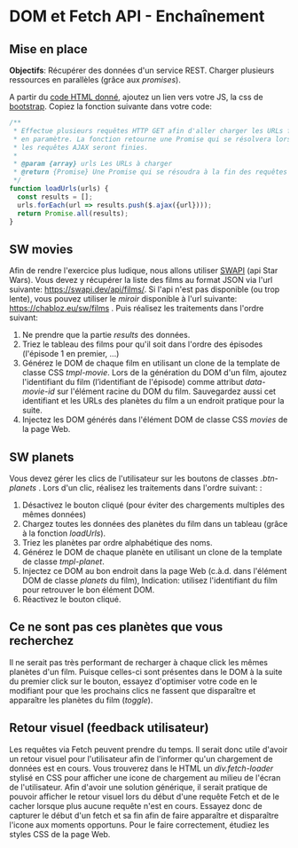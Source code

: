 # DOM et Fetch API - Enchaînement

## Mise en place

**Objectifs**:  Récupérer des données d'un service REST. Charger plusieurs ressources en parallèles (grâce aux *promises*). 

A partir du [code HTML donné](resources/jsFetchChain.html), ajoutez un lien vers votre JS, la css de [bootstrap](https://getbootstrap.com/). Copiez la fonction suivante dans votre code:

```js
/** 
 * Effectue plusieurs requêtes HTTP GET afin d'aller charger les URLs fournies
 * en paramètre. La fonction retourne une Promise qui se résolvera lorsque toutes
 * les requêtes AJAX seront finies. 
 * 
 * @param {array} urls Les URLs à charger
 * @return {Promise} Une Promise qui se résoudra à la fin des requêtes AJAX
 */
function loadUrls(urls) {  
  const results = [];
  urls.forEach(url => results.push($.ajax({url})));
  return Promise.all(results);  
}
```
## SW movies

Afin de rendre l'exercice plus ludique, nous allons utiliser [SWAPI](https://swapi.dev/)  (api Star Wars). Vous devez y récupérer la liste des films au format JSON via l'url suivante: https://swapi.dev/api/films/. Si l'api n'est pas disponible (ou trop lente), vous pouvez utiliser le *miroir* disponible à l'url suivante: https://chabloz.eu/sw/films . Puis réalisez les traitements dans l'ordre suivant:

 1. Ne prendre que la partie *results* des données.
 2. Triez le tableau des films pour qu'il soit dans l'ordre des épisodes (l'épisode 1 en premier, ...)
 3. Générez le DOM de chaque film en utilisant un clone de la template de classe CSS *tmpl-movie*. Lors de la génération du DOM d'un film,  ajoutez l'identifiant du film (l’identifiant de l'épisode) comme attribut *data-movie-id* sur l'élément racine du DOM du film.  Sauvegardez aussi cet identifiant et les URLs des planètes du film a un endroit pratique pour la suite.
 4. Injectez les DOM générés dans l'élément DOM de classe CSS *movies* de la page Web.

## SW planets

Vous devez gérer les clics de l'utilisateur sur les boutons de classes *.btn-planets* . Lors d'un clic, réalisez les traitements dans l'ordre suivant: :

1. Désactivez le bouton cliqué (pour éviter des chargements multiples des mêmes données)
2. Chargez toutes les données des planètes du film dans un tableau (grâce à la fonction *loadUrls*).
3. Triez les planètes par ordre alphabétique des noms.
4. Générez le DOM de chaque planète en utilisant un clone de la template de classe *tmpl-planet*.
5. Injectez ce DOM au bon endroit dans la page Web (c.à.d. dans l'élément DOM de classe *planets* du film), Indication: utilisez l'identifiant du film pour retrouver le bon élément DOM.
6. Réactivez le bouton cliqué.

## Ce ne sont pas ces planètes que vous recherchez

Il ne serait pas très performant de recharger à chaque click les mêmes planètes d'un film. Puisque celles-ci sont présentes dans le DOM à la suite du premier click sur le bouton, essayez d'optimiser votre code en le modifiant pour que les prochains clics ne fassent que disparaître et apparaître les planètes du film (*toggle*). 

## Retour visuel (**feedback** utilisateur)

Les requêtes via Fetch peuvent prendre  du temps. Il serait donc utile d'avoir un retour visuel pour l'utilisateur afin de l'informer qu'un chargement de données est en cours. Vous trouverez dans le HTML un *div.fetch-loader* stylisé en CSS pour afficher une icone de chargement au milieu de l'écran de l'utilisateur. Afin d'avoir une solution générique, il serait pratique de pouvoir afficher le retour visuel lors du début d'une requête Fetch et de le cacher lorsque plus aucune requête n'est en cours. Essayez donc de capturer le début d'un fetch et sa fin afin de faire apparaître et disparaître l'icone aux moments opportuns. Pour le faire correctement, étudiez les styles CSS de la page Web.  
